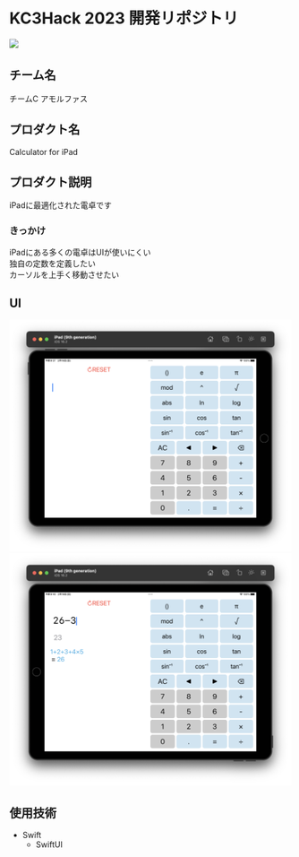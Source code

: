# KC3Hack 2023 開発リポジトリ

<img src="https://kc3.me/cms/wp-content/uploads/2023/01/top-banner.png" width="700px">

## チーム名

チームC アモルファス

## プロダクト名

Calculator for iPad

## プロダクト説明
iPadに最適化された電卓です

### きっかけ

iPadにある多くの電卓はUIが使いにくい<br>
独自の定数を定義したい<br>
カーソルを上手く移動させたい


## UI
![UI](img/UI.png)
![UI](img/UI1.png)
## 使用技術

- Swift
  - SwiftUI



